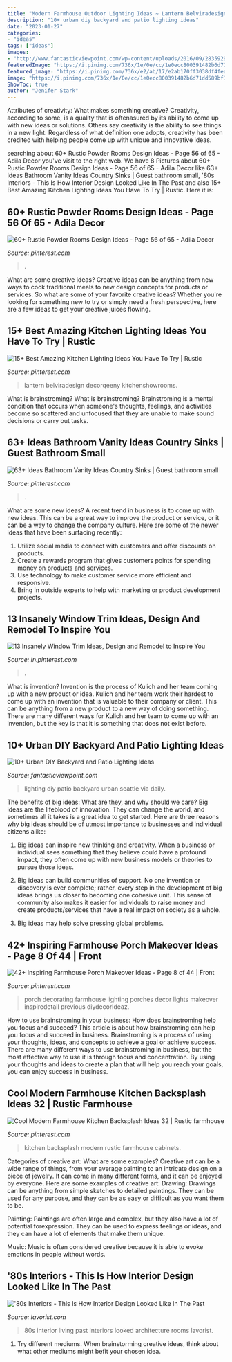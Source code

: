 ```yaml
---
title: "Modern Farmhouse Outdoor Lighting Ideas ~ Lantern Belviradesign Decorqeeny Kitchenshowrooms"
description: "10+ urban diy backyard and patio lighting ideas"
date: "2023-01-27"
categories:
- "ideas"
tags: ["ideas"]
images:
- "http://www.fantasticviewpoint.com/wp-content/uploads/2016/09/2835929776_e5c101de2d_b-634x948.jpg"
featuredImage: "https://i.pinimg.com/736x/1e/0e/cc/1e0ecc800391482b6d71dd589bf1d181.jpg"
featured_image: "https://i.pinimg.com/736x/e2/ab/17/e2ab170ff3038df4feaea3bb1e87fba4.jpg"
image: "https://i.pinimg.com/736x/1e/0e/cc/1e0ecc800391482b6d71dd589bf1d181.jpg"
ShowToc: true
author: "Jenifer Stark"
---
```



Attributes of creativity: What makes something creative?
Creativity, according to some, is a quality that is oftenasured by its ability to come up with new ideas or solutions. Others say creativity is the ability to see things in a new light. Regardless of what definition one adopts, creativity has been credited with helping people come up with unique and innovative ideas.

	

		
searching about 60+ Rustic Powder Rooms Design Ideas - Page 56 of 65 - Adila Decor you've visit to the right web. We have 8 Pictures about 60+ Rustic Powder Rooms Design Ideas - Page 56 of 65 - Adila Decor like 63+ Ideas Bathroom Vanity Ideas Country Sinks | Guest bathroom small, &#039;80s Interiors - This Is How Interior Design Looked Like In The Past and also 15+ Best Amazing Kitchen Lighting Ideas You Have To Try | Rustic. Here it is:
		
    
## 60+ Rustic Powder Rooms Design Ideas - Page 56 Of 65 - Adila Decor

<img loading=lazy src="https://i.pinimg.com/736x/1e/0e/cc/1e0ecc800391482b6d71dd589bf1d181.jpg" onerror="this.onerror=null;this.src='https://tse3.mm.bing.net/th?id=OIP._3xmH_IpsWkj93ArZH8NtwHaLK&amp;pid=15.1';" alt="60+ Rustic Powder Rooms Design Ideas - Page 56 of 65 - Adila Decor">

_Source: pinterest.com_

>. 

	

What are some creative ideas?
Creative ideas can be anything from new ways to cook traditional meals to new design concepts for products or services. So what are some of your favorite creative ideas? Whether you're looking for something new to try or simply need a fresh perspective, here are a few ideas to get your creative juices flowing.

    
## 15+ Best Amazing Kitchen Lighting Ideas You Have To Try | Rustic

<img loading=lazy src="https://i.pinimg.com/736x/43/6b/47/436b47e414f8f7928f9a60697ef26027.jpg" onerror="this.onerror=null;this.src='https://tse3.mm.bing.net/th?id=OIP.Sp5ksSHMCFNNnc-1wk4C_QHaJ6&amp;pid=15.1';" alt="15+ Best Amazing Kitchen Lighting Ideas You Have To Try | Rustic">

_Source: pinterest.com_

>lantern belviradesign decorqeeny kitchenshowrooms. 

	

What is brainstroming?
What is brainstroming? Brainstroming is a mental condition that occurs when someone's thoughts, feelings, and activities become so scattered and unfocused that they are unable to make sound decisions or carry out tasks.

    
## 63+ Ideas Bathroom Vanity Ideas Country Sinks | Guest Bathroom Small

<img loading=lazy src="https://i.pinimg.com/736x/e2/ab/17/e2ab170ff3038df4feaea3bb1e87fba4.jpg" onerror="this.onerror=null;this.src='https://tse2.mm.bing.net/th?id=OIP.qS3y30ArFQXzNQYHjWrvlAAAAA&amp;pid=15.1';" alt="63+ Ideas Bathroom Vanity Ideas Country Sinks | Guest bathroom small">

_Source: pinterest.com_

>. 

	

What are some new ideas?
A recent trend in business is to come up with new ideas. This can be a great way to improve the product or service, or it can be a way to change the company culture. Here are some of the newer ideas that have been surfacing recently: 
1. Utilize social media to connect with customers and offer discounts on products.
2. Create a rewards program that gives customers points for spending money on products and services. 
3. Use technology to make customer service more efficient and responsive. 
4. Bring in outside experts to help with marketing or product development projects.

    
## 13 Insanely Window Trim Ideas, Design And Remodel To Inspire You

<img loading=lazy src="https://i.pinimg.com/736x/d5/81/32/d581323ed55099fb1ddba3f31d376c0e.jpg" onerror="this.onerror=null;this.src='https://tse1.mm.bing.net/th?id=OIP.g7J9AcOXUQUtvvIoaNlrHQHaLH&amp;pid=15.1';" alt="13 Insanely Window Trim Ideas, Design and Remodel to Inspire You">

_Source: in.pinterest.com_

>. 

	

What is invention?
Invention is the process of Kulich and her team coming up with a new product or idea. Kulich and her team work their hardest to come up with an invention that is valuable to their company or client. This can be anything from a new product to a new way of doing something. There are many different ways for Kulich and her team to come up with an invention, but the key is that it is something that does not exist before.

    
## 10+ Urban DIY Backyard And Patio Lighting Ideas

<img loading=lazy src="http://www.fantasticviewpoint.com/wp-content/uploads/2016/09/2835929776_e5c101de2d_b-634x948.jpg" onerror="this.onerror=null;this.src='https://tse3.mm.bing.net/th?id=OIP.iO0OUGeqeS2NBXdoobwE4gHaLE&amp;pid=15.1';" alt="10+ Urban DIY Backyard and Patio Lighting Ideas">

_Source: fantasticviewpoint.com_

>lighting diy patio backyard urban seattle via daily. 

	

The benefits of big ideas: What are they, and why should we care?
Big ideas are the lifeblood of innovation. They can change the world, and sometimes all it takes is a great idea to get started. Here are three reasons why big ideas should be of utmost importance to businesses and individual citizens alike: 
1) Big ideas can inspire new thinking and creativity. When a business or individual sees something that they believe could have a profound impact, they often come up with new business models or theories to pursue those ideas. 

2) Big ideas can build communities of support. No one invention or discovery is ever complete; rather, every step in the development of big ideas brings us closer to becoming one cohesive unit. This sense of community also makes it easier for individuals to raise money and create products/services that have a real impact on society as a whole. 

3) Big ideas may help solve pressing global problems.

    
## 42+ Inspiring Farmhouse Porch Makeover Ideas - Page 8 Of 44 | Front

<img loading=lazy src="https://i.pinimg.com/736x/df/01/45/df0145b9bc1554f4c8d320d45dc8c827.jpg" onerror="this.onerror=null;this.src='https://tse4.mm.bing.net/th?id=OIP.F2TsgIs6xZZCxfsTDjYLkgHaLG&amp;pid=15.1';" alt="42+ Inspiring Farmhouse Porch Makeover Ideas - Page 8 of 44 | Front">

_Source: pinterest.com_

>porch decorating farmhouse lighting porches decor lights makeover inspiredetail previous diydecorideaz. 

	

How to use brainstroming in your business: How does brainstroming help you focus and succeed?
This article is about how brainstroming can help you focus and succeed in business. Brainstroming is a process of using your thoughts, ideas, and concepts to achieve a goal or achieve success. There are many different ways to use brainstroming in business, but the most effective way to use it is through focus and concentration. By using your thoughts and ideas to create a plan that will help you reach your goals, you can enjoy success in business.

    
## Cool Modern Farmhouse Kitchen Backsplash Ideas 32 | Rustic Farmhouse

<img loading=lazy src="https://i.pinimg.com/736x/00/f6/4b/00f64b0fe0b2420e521673daf54aad97.jpg" onerror="this.onerror=null;this.src='https://tse1.mm.bing.net/th?id=OIP.1IrLJgRsvQL-kkjhbYXluwHaLF&amp;pid=15.1';" alt="Cool Modern Farmhouse Kitchen Backsplash Ideas 32 | Rustic farmhouse">

_Source: pinterest.com_

>kitchen backsplash modern rustic farmhouse cabinets. 

	

Categories of creative art: What are some examples?
Creative art can be a wide range of things, from your average painting to an intricate design on a piece of jewelry. It can come in many different forms, and it can be enjoyed by everyone. Here are some examples of creative art:
Drawing: Drawings can be anything from simple sketches to detailed paintings. They can be used for any purpose, and they can be as easy or difficult as you want them to be.

Painting: Paintings are often large and complex, but they also have a lot of potential forexpression. They can be used to express feelings or ideas, and they can have a lot of elements that make them unique.

Music: Music is often considered creative because it is able to evoke emotions in people without words.

    
## &#039;80s Interiors - This Is How Interior Design Looked Like In The Past

<img loading=lazy src="https://lavorist.com/wp-content/uploads/2019/07/80s-interior-design-living-room-space-home-decor-colour-neon-lights-pink-blue-31.jpg" onerror="this.onerror=null;this.src='https://tse4.mm.bing.net/th?id=OIP.scwekPUoqz_Bmu1un8oGHAHaKN&amp;pid=15.1';" alt="&#039;80s Interiors - This Is How Interior Design Looked Like In The Past">

_Source: lavorist.com_

>80s interior living past interiors looked architecture rooms lavorist. 

	

1. Try different mediums. When brainstorming creative ideas, think about what other mediums might befit your chosen idea.

